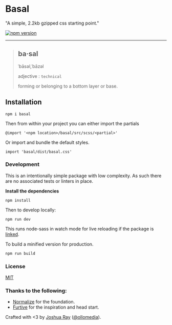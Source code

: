 # Basal
"A simple, 2.2kb gzipped css starting point."

[![npm version](https://badge.fury.io/js/basal.svg)](https://badge.fury.io/js/basal)

---
> ## ba·sal
> ˈbāsəl,ˈbāzəl
>
> adjective : `technical`
>
> forming or belonging to a bottom layer or base.

## Installation

```
npm i basal
```

Then from within your project you can either import the partials
```
@import '<npm location>/basal/src/scss/<partial>'
```

Or import and bundle the default styles.

```
import 'basal/dist/basal.css'
```

### Development

This is an intentionally simple package with low complexity.
As such there are no associated tests or linters in place.

**Install the dependencies**
```
npm install
```

Then to develop locally:

```
npm run dev
```
This runs node-sass in watch mode for live reloading if the package is [linked](https://docs.npmjs.com/cli/link).

To build a minified version for production.

```
npm run build
```

### License

[MIT](LICENSE)

### Thanks to the following:

* [Normalize](http://necolas.github.io/normalize.css) for the foundation.
* [Furtive](https://github.com/johnotander/furtive) for the inspiration and head start.

Crafted with <3 by [Joshua Ray](http://ollomedia.com) ([@ollomedia](https://twitter.com/ollomedia)).
